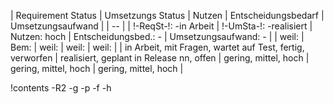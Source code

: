 | Requirement Status | Umsetzungs Status | Nutzen | Entscheidungsbedarf | Umsetzungsaufwand |
| -- |
| !-ReqSt-!: -in Arbeit | !-UmSta-!: -realisiert | Nutzen: hoch | Entscheidungsbed.: - | Umsetzungsaufwand: - |
| weil: | Bem: | weil: | weil: | weil: |
| in Arbeit, mit Fragen, wartet auf Test, fertig, verworfen | realisiert, geplant in Release nn, offen | gering, mittel, hoch | gering, mittel, hoch | gering, mittel, hoch |

!contents -R2 -g -p -f -h
